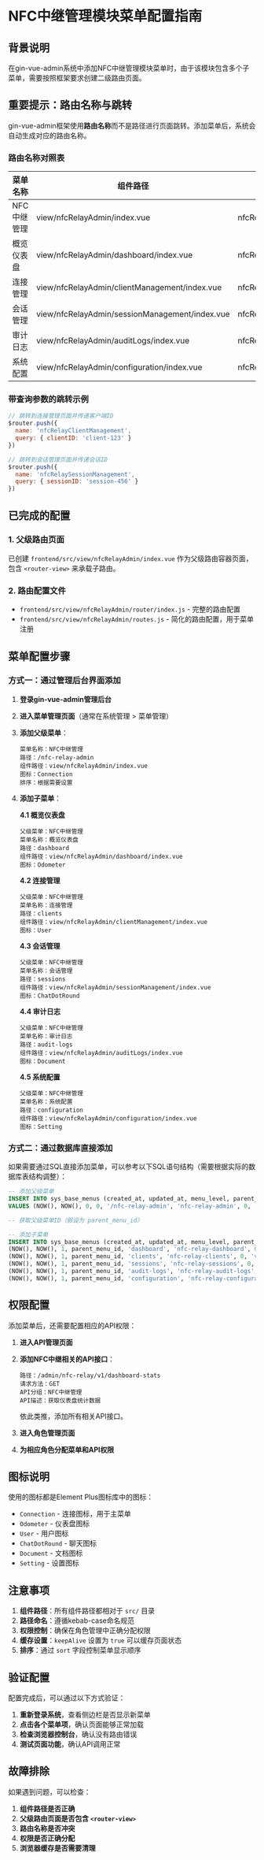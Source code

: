 # NFC中继管理模块菜单配置指南

## 背景说明

在gin-vue-admin系统中添加NFC中继管理模块菜单时，由于该模块包含多个子菜单，需要按照框架要求创建二级路由页面。

## 重要提示：路由名称与跳转

gin-vue-admin框架使用**路由名称**而不是路径进行页面跳转。添加菜单后，系统会自动生成对应的路由名称。

### 路由名称对照表

| 菜单名称 | 组件路径 | 生成的路由名称 | 跳转代码 |
|---------|---------|-------------|---------|
| NFC中继管理 | view/nfcRelayAdmin/index.vue | nfcRelayAdminLayout | - |
| 概览仪表盘 | view/nfcRelayAdmin/dashboard/index.vue | nfcRelayDashboard | `$router.push({ name: 'nfcRelayDashboard' })` |
| 连接管理 | view/nfcRelayAdmin/clientManagement/index.vue | nfcRelayClientManagement | `$router.push({ name: 'nfcRelayClientManagement' })` |
| 会话管理 | view/nfcRelayAdmin/sessionManagement/index.vue | nfcRelaySessionManagement | `$router.push({ name: 'nfcRelaySessionManagement' })` |
| 审计日志 | view/nfcRelayAdmin/auditLogs/index.vue | nfcRelayAuditLogs | `$router.push({ name: 'nfcRelayAuditLogs' })` |
| 系统配置 | view/nfcRelayAdmin/configuration/index.vue | nfcRelayConfiguration | `$router.push({ name: 'nfcRelayConfiguration' })` |

### 带查询参数的跳转示例

```javascript
// 跳转到连接管理页面并传递客户端ID
$router.push({ 
  name: 'nfcRelayClientManagement', 
  query: { clientID: 'client-123' } 
})

// 跳转到会话管理页面并传递会话ID
$router.push({ 
  name: 'nfcRelaySessionManagement', 
  query: { sessionID: 'session-456' } 
})
```

## 已完成的配置

### 1. 父级路由页面
已创建 `frontend/src/view/nfcRelayAdmin/index.vue` 作为父级路由容器页面，包含 `<router-view>` 来承载子路由。

### 2. 路由配置文件
- `frontend/src/view/nfcRelayAdmin/router/index.js` - 完整的路由配置
- `frontend/src/view/nfcRelayAdmin/routes.js` - 简化的路由配置，用于菜单注册

## 菜单配置步骤

### 方式一：通过管理后台界面添加

1. **登录gin-vue-admin管理后台**
2. **进入菜单管理页面**（通常在系统管理 > 菜单管理）
3. **添加父级菜单**：
   ```
   菜单名称：NFC中继管理
   路径：/nfc-relay-admin
   组件路径：view/nfcRelayAdmin/index.vue
   图标：Connection
   排序：根据需要设置
   ```

4. **添加子菜单**：
   
   **4.1 概览仪表盘**
   ```
   父级菜单：NFC中继管理
   菜单名称：概览仪表盘
   路径：dashboard
   组件路径：view/nfcRelayAdmin/dashboard/index.vue
   图标：Odometer
   ```
   
   **4.2 连接管理**
   ```
   父级菜单：NFC中继管理
   菜单名称：连接管理
   路径：clients
   组件路径：view/nfcRelayAdmin/clientManagement/index.vue
   图标：User
   ```
   
   **4.3 会话管理**
   ```
   父级菜单：NFC中继管理
   菜单名称：会话管理
   路径：sessions
   组件路径：view/nfcRelayAdmin/sessionManagement/index.vue
   图标：ChatDotRound
   ```
   
   **4.4 审计日志**
   ```
   父级菜单：NFC中继管理
   菜单名称：审计日志
   路径：audit-logs
   组件路径：view/nfcRelayAdmin/auditLogs/index.vue
   图标：Document
   ```
   
   **4.5 系统配置**
   ```
   父级菜单：NFC中继管理
   菜单名称：系统配置
   路径：configuration
   组件路径：view/nfcRelayAdmin/configuration/index.vue
   图标：Setting
   ```

### 方式二：通过数据库直接添加

如果需要通过SQL直接添加菜单，可以参考以下SQL语句结构（需要根据实际的数据库表结构调整）：

```sql
-- 添加父级菜单
INSERT INTO sys_base_menus (created_at, updated_at, menu_level, parent_id, path, name, hidden, component, sort, meta_title, meta_icon, meta_keep_alive) 
VALUES (NOW(), NOW(), 0, 0, '/nfc-relay-admin', 'nfc-relay-admin', 0, 'view/nfcRelayAdmin/index.vue', 10, 'NFC中继管理', 'Connection', 1);

-- 获取父级菜单ID（假设为 parent_menu_id）

-- 添加子菜单
INSERT INTO sys_base_menus (created_at, updated_at, menu_level, parent_id, path, name, hidden, component, sort, meta_title, meta_icon, meta_keep_alive) VALUES 
(NOW(), NOW(), 1, parent_menu_id, 'dashboard', 'nfc-relay-dashboard', 0, 'view/nfcRelayAdmin/dashboard/index.vue', 1, '概览仪表盘', 'Odometer', 1),
(NOW(), NOW(), 1, parent_menu_id, 'clients', 'nfc-relay-clients', 0, 'view/nfcRelayAdmin/clientManagement/index.vue', 2, '连接管理', 'User', 1),
(NOW(), NOW(), 1, parent_menu_id, 'sessions', 'nfc-relay-sessions', 0, 'view/nfcRelayAdmin/sessionManagement/index.vue', 3, '会话管理', 'ChatDotRound', 1),
(NOW(), NOW(), 1, parent_menu_id, 'audit-logs', 'nfc-relay-audit-logs', 0, 'view/nfcRelayAdmin/auditLogs/index.vue', 4, '审计日志', 'Document', 1),
(NOW(), NOW(), 1, parent_menu_id, 'configuration', 'nfc-relay-configuration', 0, 'view/nfcRelayAdmin/configuration/index.vue', 5, '系统配置', 'Setting', 1);
```

## 权限配置

添加菜单后，还需要配置相应的API权限：

1. **进入API管理页面**
2. **添加NFC中继相关的API接口**：
   ```
   路径：/admin/nfc-relay/v1/dashboard-stats
   请求方法：GET
   API分组：NFC中继管理
   API描述：获取仪表盘统计数据
   ```
   
   依此类推，添加所有相关API接口。

3. **进入角色管理页面**
4. **为相应角色分配菜单和API权限**

## 图标说明

使用的图标都是Element Plus图标库中的图标：
- `Connection` - 连接图标，用于主菜单
- `Odometer` - 仪表盘图标
- `User` - 用户图标
- `ChatDotRound` - 聊天图标
- `Document` - 文档图标
- `Setting` - 设置图标

## 注意事项

1. **组件路径**：所有组件路径都相对于 `src/` 目录
2. **路径命名**：遵循kebab-case命名规范
3. **权限控制**：确保在角色管理中正确分配权限
4. **缓存设置**：`keepAlive` 设置为 `true` 可以缓存页面状态
5. **排序**：通过 `sort` 字段控制菜单显示顺序

## 验证配置

配置完成后，可以通过以下方式验证：

1. **重新登录系统**，查看侧边栏是否显示新菜单
2. **点击各个菜单项**，确认页面能够正常加载
3. **检查浏览器控制台**，确认没有路由错误
4. **测试页面功能**，确认API调用正常

## 故障排除

如果遇到问题，可以检查：

1. **组件路径是否正确**
2. **父级路由页面是否包含 `<router-view>`**
3. **路由名称是否冲突**
4. **权限是否正确分配**
5. **浏览器缓存是否需要清理** 